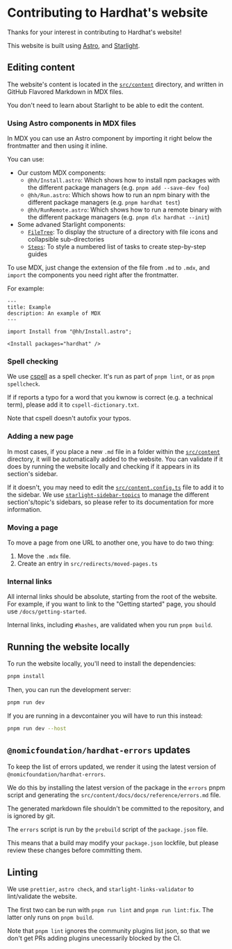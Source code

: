 # Contributing to Hardhat's website

Thanks for your interest in contributing to Hardhat's website!

This website is built using [Astro](https://astro.build), and [Starlight](https://starlight.astro.build).

## Editing content

The website's content is located in the [`src/content`](./src/content) directory, and written in GitHub Flavored Markdown in MDX files.

You don't need to learn about Starlight to be able to edit the content.

### Using Astro components in MDX files

In MDX you can use an Astro component by importing it right below the frontmatter and then using it inline.

You can use:

- Our custom MDX components:
  - `@hh/Install.astro`: Which shows how to install npm packages with the different package managers (e.g. `pnpm add --save-dev foo`)
  - `@hh/Run.astro`: Which shows how to run an npm binary with the different package managers (e.g. `pnpm hardhat test`)
  - `@hh/RunRemote.astro`: Which shows how to run a remote binary with the different package managers (e.g. `pnpm dlx hardhat --init`)
- Some advaned Starlight components:
  - [`FileTree`](https://starlight.astro.build/components/file-tree/): To display the structure of a directory with file icons and collapsible sub-directories
  - [`Steps`](https://starlight.astro.build/components/steps/): To style a numbered list of tasks to create step-by-step guides

To use MDX, just change the extension of the file from `.md` to `.mdx`, and `import` the components you need right after the frontmatter.

For example:

```mdx
---
title: Example
description: An example of MDX
---

import Install from "@hh/Install.astro";

<Install packages="hardhat" />
```

### Spell checking

We use [cspell](https://cspell.org/#documentation) as a spell checker. It's run as part of `pnpm lint`, or as `pnpm spellcheck`.

If if reports a typo for a word that you kwnow is correct (e.g. a technical term), please add it to `cspell-dictionary.txt`.

Note that cspell doesn't autofix your typos.

### Adding a new page

In most cases, if you place a new `.md` file in a folder within the [`src/content`](./src/content) directory, it will be automatically added to the website. You can validate if it does by running the website locally and checking if it appears in its section's sidebar.

If it doesn't, you may need to edit the [`src/content.config.ts`](./src/content.config.ts) file to add it to the sidebar. We use [`starlight-sidebar-topics`](https://starlight-sidebar-topics.netlify.app/docs/getting-started/) to manage the different section's/topic's sidebars, so please refer to its documentation for more information.

### Moving a page

To move a page from one URL to another one, you have to do two thing:

1. Move the `.mdx` file.
2. Create an entry in `src/redirects/moved-pages.ts`

### Internal links

All internal links should be absolute, starting from the root of the website. For example, if you want to link to the "Getting started" page, you should use `/docs/getting-started`.

Internal links, including `#hashes`, are validated when you run `pnpm build`.

## Running the website locally

To run the website locally, you'll need to install the dependencies:

```bash
pnpm install
```

Then, you can run the development server:

```bash
pnpm run dev
```

If you are running in a devcontainer you will have to run this instead:

```bash
pnpm run dev --host
```

## `@nomicfoundation/hardhat-errors` updates

To keep the list of errors updated, we render it using the latest version of `@nomicfoundation/hardhat-errors`.

We do this by installing the latest version of the package in the `errors` pnpm script and generating the `src/content/docs/docs/reference/errors.md` file.

The generated markdown file shouldn't be committed to the repository, and is ignored by git.

The `errors` script is run by the `prebuild` script of the `package.json` file.

This means that a build may modify your `package.json` lockfile, but please review these changes before committing them.

## Linting

We use `prettier`, `astro check`, and `starlight-links-validator` to lint/validate the website.

The first two can be run with `pnpm run lint` and `pnpm run lint:fix`. The latter only runs on `pnpm build`.

Note that `pnpm lint` ignores the community plugins list json, so that we don't get PRs adding plugins unecessarily blocked by the CI.
